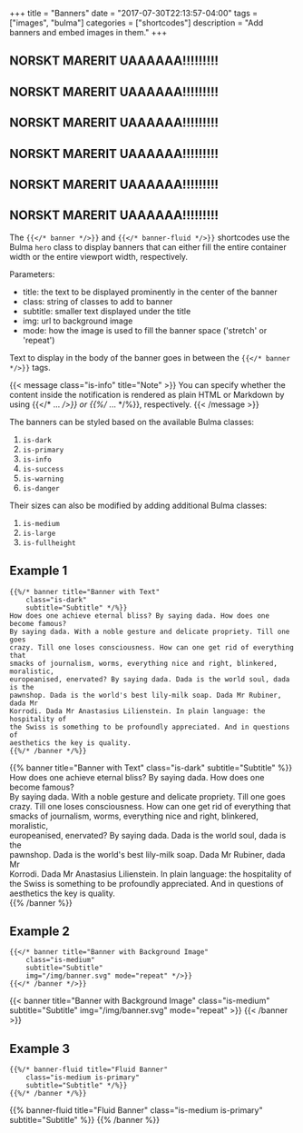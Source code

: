 +++
title = "Banners"
date = "2017-07-30T22:13:57-04:00"
tags = ["images", "bulma"]
categories = ["shortcodes"]
description = "Add banners and embed images in them."
+++
## NORSKT MARERIT UAAAAAA!!!!!!!!!
## NORSKT MARERIT UAAAAAA!!!!!!!!!
## NORSKT MARERIT UAAAAAA!!!!!!!!!
## NORSKT MARERIT UAAAAAA!!!!!!!!!
## NORSKT MARERIT UAAAAAA!!!!!!!!!
## NORSKT MARERIT UAAAAAA!!!!!!!!!











The `{{</* banner */>}}` and `{{</* banner-fluid */>}}` shortcodes use the
Bulma `hero` class to display banners that can either fill the entire container
width or the entire viewport width, respectively.

Parameters: 

* title: the text to be displayed prominently in the center of the banner
* class: string of classes to add to banner
* subtitle: smaller text displayed under the title
* img: url to background image
* mode: how the image is used to fill the banner space ('stretch' or 'repeat')

Text to display in the body of the banner goes in between the `{{</* banner */>}}`
tags. 

{{< message class="is-info" title="Note" >}}
You can specify whether the content inside the notification is rendered as
plain HTML or Markdown by using {{</* ... */>}} or {{%/* ... */%}}, respectively.
{{< /message >}}

The banners can be styled based on the available Bulma classes: 

1. `is-dark`
1. `is-primary`
1. `is-info`
1. `is-success`
1. `is-warning`
1. `is-danger`

Their sizes can also be modified by adding additional Bulma classes: 

1. `is-medium`
1. `is-large`
1. `is-fullheight`


## Example 1 

```text
{{%/* banner title="Banner with Text"
    class="is-dark"
    subtitle="Subtitle" */%}}
How does one achieve eternal bliss? By saying dada. How does one become famous?  
By saying dada. With a noble gesture and delicate propriety. Till one goes  
crazy. Till one loses consciousness. How can one get rid of everything that  
smacks of journalism, worms, everything nice and right, blinkered, moralistic,  
europeanised, enervated? By saying dada. Dada is the world soul, dada is the  
pawnshop. Dada is the world's best lily-milk soap. Dada Mr Rubiner, dada Mr  
Korrodi. Dada Mr Anastasius Lilienstein. In plain language: the hospitality of  
the Swiss is something to be profoundly appreciated. And in questions of  
aesthetics the key is quality.  
{{%/* /banner */%}}
```

{{% banner title="Banner with Text"
    class="is-dark"
    subtitle="Subtitle" %}}
How does one achieve eternal bliss? By saying dada. How does one become famous?  
By saying dada. With a noble gesture and delicate propriety. Till one goes  
crazy. Till one loses consciousness. How can one get rid of everything that  
smacks of journalism, worms, everything nice and right, blinkered, moralistic,  
europeanised, enervated? By saying dada. Dada is the world soul, dada is the  
pawnshop. Dada is the world's best lily-milk soap. Dada Mr Rubiner, dada Mr  
Korrodi. Dada Mr Anastasius Lilienstein. In plain language: the hospitality of  
the Swiss is something to be profoundly appreciated. And in questions of  
aesthetics the key is quality.  
{{% /banner %}}

## Example 2

```text
{{</* banner title="Banner with Background Image"
    class="is-medium"
    subtitle="Subtitle"
    img="/img/banner.svg" mode="repeat" */>}}
{{</* /banner */>}}
```

{{< banner title="Banner with Background Image"
    class="is-medium"
    subtitle="Subtitle"
    img="/img/banner.svg" mode="repeat" >}}
{{< /banner >}}

## Example 3

```text
{{%/* banner-fluid title="Fluid Banner"
    class="is-medium is-primary"
    subtitle="Subtitle" */%}}
{{%/* /banner */%}}
```

{{% banner-fluid title="Fluid Banner"
    class="is-medium is-primary"
    subtitle="Subtitle" %}}
{{% /banner %}}
